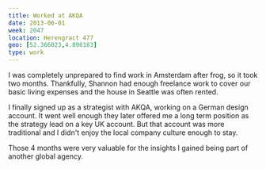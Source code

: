 ```yaml
---
title: Worked at AKQA
date: 2013-06-01
week: 2047
location: Herengract 477
geo: [52.366023,4.890183]
type: work
---
```


I was completely unprepared to find work in Amsterdam after frog, so it took two months. Thankfully, Shannon had enough freelance work to cover our basic living expenses and the house in Seattle was often rented.

I finally signed up as a strategist with AKQA, working on a German design account. It went well enough they later offered me a long term position as the strategy lead on a key UK account. But that account was more traditional and I didn't enjoy the local company culture enough to stay.

Those 4 months were very valuable for the insights I gained being part of another global agency.
